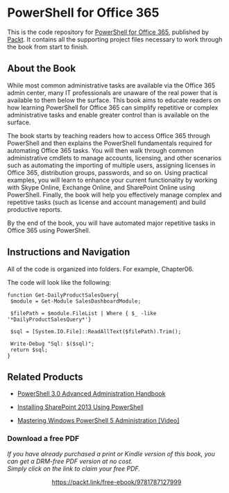 


# PowerShell for Office 365
This is the code repository for [PowerShell for Office 365](https://www.packtpub.com/networking-and-servers/powershell-office-365?utm_source=github&utm_medium=repository&utm_campaign=9781787127999), published by [Packt](https://www.packtpub.com/?utm_source=github). It contains all the supporting project files necessary to work through the book from start to finish.
## About the Book
While most common administrative tasks are available via the Office 365 admin center, many IT professionals are unaware of the real power that is available to them below the surface. This book aims to educate readers on how learning PowerShell for Office 365 can simplify repetitive or complex administrative tasks and enable greater control than is available on the surface.

The book starts by teaching readers how to access Office 365 through PowerShell and then explains the PowerShell fundamentals required for automating Office 365 tasks. You will then walk through common administrative cmdlets to manage accounts, licensing, and other scenarios such as automating the importing of multiple users, assigning licenses in Office 365, distribution groups, passwords, and so on. Using practical examples, you will learn to enhance your current functionality by working with Skype Online, Exchange Online, and SharePoint Online using PowerShell. Finally, the book will help you effectively manage complex and repetitive tasks (such as license and account management) and build productive reports.

By the end of the book, you will have automated major repetitive tasks in Office 365 using PowerShell.
## Instructions and Navigation
All of the code is organized into folders. For example, Chapter06.



The code will look like the following:
```
function Get-DailyProductSalesQuery{
 $module = Get-Module SalesDashboardModule;

 $filePath = $module.FileList | Where { $_ -like '*DailyProductSalesQuery*'}
 
 $sql = [System.IO.File]::ReadAllText($filePath).Trim();

 Write-Debug "Sql: $($sql)";
 return $sql;
}
```



## Related Products
* [PowerShell 3.0 Advanced Administration Handbook](https://www.packtpub.com/networking-and-servers/powershell-30-advanced-administration-handbook?utm_source=github&utm_medium=repository&utm_campaign=9781849686426)

* [Installing SharePoint 2013 Using PowerShell](https://www.packtpub.com/big-data-and-business-intelligence/installing-sharepoint-2013-using-powershell?utm_source=github&utm_medium=repository&utm_campaign=9781787122321)

* [Mastering Windows PowerShell 5 Administration [Video]](https://www.packtpub.com/networking-and-servers/mastering-windows-powershell-5-administration-video?utm_source=github&utm_medium=repository&utm_campaign=9781786467980)
### Download a free PDF

 <i>If you have already purchased a print or Kindle version of this book, you can get a DRM-free PDF version at no cost.<br>Simply click on the link to claim your free PDF.</i>
<p align="center"> <a href="https://packt.link/free-ebook/9781787127999">https://packt.link/free-ebook/9781787127999 </a> </p>